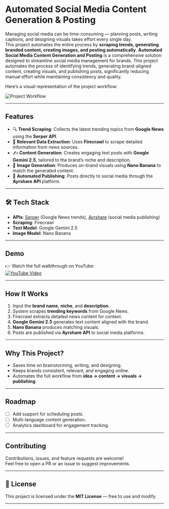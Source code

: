 #  Automated Social Media Content Generation & Posting

Managing social media can be time-consuming — planning posts, writing captions, and designing visuals takes effort every single day.  
This project automates the entire process by **scraping trends, generating branded content, creating images, and posting automatically**.
**Automated Social Media Content Generation and Posting** is a comprehensive solution designed to streamline social media management for brands. This project automates the process of identifying trends, generating brand-aligned content, creating visuals, and publishing posts, significantly reducing manual effort while maintaining consistency and quality.


Here’s a visual representation of the project workflow:

![Project Workflow](workflow-image.png)

---

##  Features

- 🔍 **Trend Scraping**: Collects the latest trending topics from **Google News** using the **Serper API**.  
- 📰 **Relevant Data Extraction**: Uses **Firecrawl** to scrape detailed information from news sources.  
- ✍️ **Content Generation**: Creates engaging text posts with **Google Gemini 2.5**, tailored to the brand’s niche and description.  
- 🎨 **Image Generation**: Produces on-brand visuals using **Nano Banana** to match the generated content.  
- 📢 **Automated Publishing**: Posts directly to social media through the **Ayrshare API** platform.  

---

## 🛠 Tech Stack

- **APIs**: [Serper](https://serper.dev/) (Google News trends), [Ayrshare](https://app.ayrshare.com/api) (social media publishing)  
- **Scraping**: Firecrawl  
- **Text Model**: Google Gemini 2.5  
- **Image Model**: Nano Banana  

---

##  Demo

👉 Watch the full walkthrough on YouTube:  
[![YouTube Video](https://img.shields.io/badge/Watch-Demo-red?logo=youtube)](https://youtu.be/Op_1fnW4cnI)

---

##  How It Works

1. Input the **brand name**, **niche**, and **description**.  
2. System scrapes **trending keywords** from Google News.  
3. Firecrawl extracts detailed news content for context.  
4. **Google Gemini 2.5** generates text content aligned with the brand.  
5. **Nano Banana** produces matching visuals.  
6. Posts are published via **Ayrshare API** to social media platforms.  

---

##  Why This Project?

- Saves time on brainstorming, writing, and designing.  
- Keeps brands consistent, relevant, and engaging online.  
- Automates the full workflow from **idea → content → visuals → publishing**.  

---

##  Roadmap

- [ ] Add support for scheduling posts.  
- [ ] Multi-language content generation.  
- [ ] Analytics dashboard for engagement tracking.  

---

##  Contributing

Contributions, issues, and feature requests are welcome!  
Feel free to open a PR or an issue to suggest improvements.  

---

## 📜 License

This project is licensed under the **MIT License** — free to use and modify.  

---
